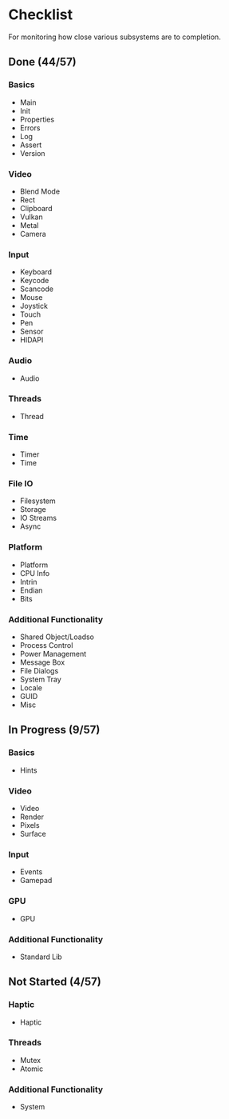 # Checklist
For monitoring how close various subsystems are to completion.

## Done (44/57)

### Basics
* Main
* Init
* Properties
* Errors
* Log
* Assert
* Version

### Video
* Blend Mode
* Rect
* Clipboard
* Vulkan
* Metal
* Camera

### Input
* Keyboard
* Keycode
* Scancode
* Mouse
* Joystick
* Touch
* Pen
* Sensor
* HIDAPI

### Audio
* Audio

### Threads
* Thread

### Time
* Timer
* Time

### File IO
* Filesystem
* Storage
* IO Streams
* Async

### Platform
* Platform
* CPU Info
* Intrin
* Endian
* Bits

### Additional Functionality
* Shared Object/Loadso
* Process Control
* Power Management
* Message Box
* File Dialogs
* System Tray
* Locale
* GUID
* Misc

## In Progress (9/57)

### Basics
* Hints

### Video
* Video
* Render
* Pixels
* Surface

### Input
* Events
* Gamepad

### GPU
* GPU

### Additional Functionality
* Standard Lib

## Not Started (4/57)

### Haptic
* Haptic

### Threads
* Mutex
* Atomic

### Additional Functionality
* System
